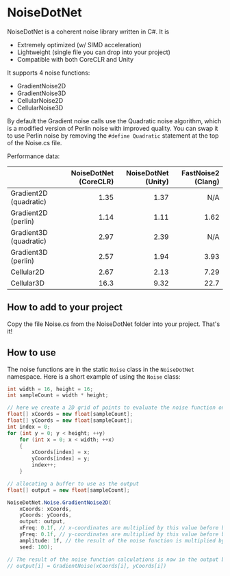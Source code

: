 # NoiseDotNet
NoiseDotNet is a coherent noise library written in C#. It is 
- Extremely optimized (w/ SIMD acceleration)
- Lightweight (single file you can drop into your project)
- Compatible with both CoreCLR and Unity

It supports 4 noise functions:
- GradientNoise2D 
- GradientNoise3D
- CellularNoise2D
- CellularNoise3D

By default the Gradient noise calls use the Quadratic noise algorithm, which is a modified version of Perlin noise with improved quality. You can swap it to use Perlin noise by removing the `#define Quadratic` statement at the top of the Noise.cs file. 

Performance data:

|                        | NoiseDotNet (CoreCLR) | NoiseDotNet (Unity) | FastNoise2 (Clang) |
| :--------------------- | --------------------: | ------------------: | -----------------: |
| Gradient2D (quadratic) | 1.35                  | 1.37                | N/A                |
| Gradient2D (perlin)    | 1.14                  | 1.11                | 1.62               |
| Gradient3D (quadratic) | 2.97                  | 2.39                | N/A                |
| Gradient3D (perlin)    | 2.57                  | 1.94                | 3.93               |
| Cellular2D             | 2.67                  | 2.13                | 7.29               |
| Cellular3D             | 16.3                  | 9.32                | 22.7               |

## How to add to your project
Copy the file Noise.cs from the NoiseDotNet folder into your project. That's it!

## How to use
The noise functions are in the static `Noise` class in the `NoiseDotNet` namespace. Here is a short example of using the `Noise` class:

```csharp
int width = 16, height = 16;
int sampleCount = width * height;

// here we create a 2D grid of points to evaluate the noise function on
float[] xCoords = new float[sampleCount];
float[] yCoords = new float[sampleCount];
int index = 0;
for (int y = 0; y < height; ++y)
    for (int x = 0; x < width; ++x)
    {
        xCoords[index] = x;
        yCoords[index] = y;
        index++;
    }

// allocating a buffer to use as the output
float[] output = new float[sampleCount];

NoiseDotNet.Noise.GradientNoise2D(
    xCoords: xCoords,
    yCoords: yCoords,
    output: output,
    xFreq: 0.1f, // x-coordinates are multiplied by this value before being used
    yFreq: 0.1f, // y-coordinates are multiplied by this value before being used
    amplitude: 1f, // the result of the noise function is multiplied by this value
    seed: 100);

// The result of the noise function calculations is now in the output buffer.
// output[i] = GradientNoise(xCoords[i], yCoords[i])
```
